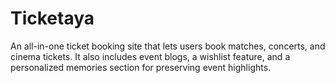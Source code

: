 # Ticketaya
An all-in-one ticket booking site that lets users book matches, concerts, and cinema tickets. It also includes event blogs, a wishlist feature, and a personalized memories section for preserving event highlights.
